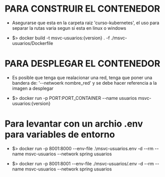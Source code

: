 # PARA CONSTRUIR EL CONTENEDOR
- Asegurarse que esta en la carpeta raiz 'curso-kubernetes', el uso para separar la rutas varia segun si esta en linux o windows
* $> docker build -t msvc-usuarios:{version} . -f ./msvc-usuarios/Dockerfile

# PARA DESPLEGAR EL CONTENEDOR
- Es posible que tenga que realacionar una red, tenga que poner una bandera de: '--netwoerk nombre_red' y se debe hacer referencia a la imagen a desplegar
* $> docker run -p PORT:PORT_CONTAINER --name usuarios msvc-usuarios:{version}


# Para levantar con un archio .env para variables de entorno
- $> docker run -p 8001:8000 --env-file .\msvc-usuarios\.env -d --rm --name msvc-usuarios --network spring usuarios

- $> docker run -p 8001:8001 --env-file ./msvc-usuarios/.env -d --rm --name msvc-usuarios --network spring usuarios